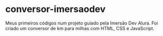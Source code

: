 # conversor-imersaodev
Meus primeiros códigos num projeto guiado pela Imersão Dev Alura. Foi criado um conversor de km para milhas com HTML, CSS e JavaScript.
